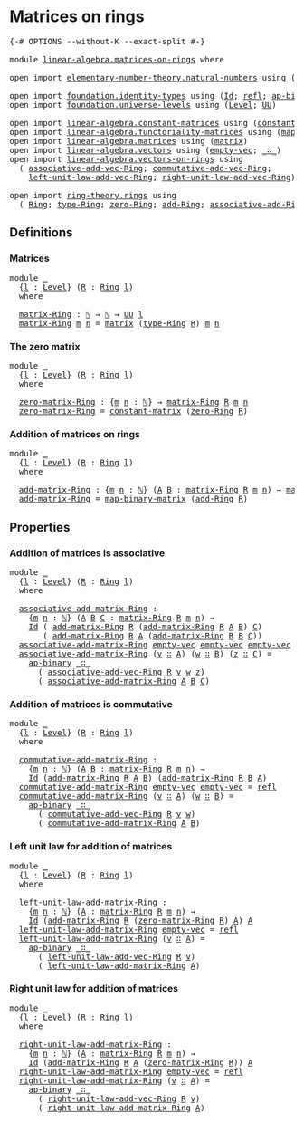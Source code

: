 # Matrices on rings

<pre class="Agda"><a id="30" class="Symbol">{-#</a> <a id="34" class="Keyword">OPTIONS</a> <a id="42" class="Pragma">--without-K</a> <a id="54" class="Pragma">--exact-split</a> <a id="68" class="Symbol">#-}</a>

<a id="73" class="Keyword">module</a> <a id="80" href="linear-algebra.matrices-on-rings.html" class="Module">linear-algebra.matrices-on-rings</a> <a id="113" class="Keyword">where</a>

<a id="120" class="Keyword">open</a> <a id="125" class="Keyword">import</a> <a id="132" href="elementary-number-theory.natural-numbers.html" class="Module">elementary-number-theory.natural-numbers</a> <a id="173" class="Keyword">using</a> <a id="179" class="Symbol">(</a><a id="180" href="elementary-number-theory.natural-numbers.html#1444" class="Datatype">ℕ</a><a id="181" class="Symbol">)</a>

<a id="184" class="Keyword">open</a> <a id="189" class="Keyword">import</a> <a id="196" href="foundation.identity-types.html" class="Module">foundation.identity-types</a> <a id="222" class="Keyword">using</a> <a id="228" class="Symbol">(</a><a id="229" href="foundation-core.identity-types.html#641" class="Datatype">Id</a><a id="231" class="Symbol">;</a> <a id="233" href="foundation-core.identity-types.html#694" class="InductiveConstructor">refl</a><a id="237" class="Symbol">;</a> <a id="239" href="foundation-core.identity-types.html#6352" class="Function">ap-binary</a><a id="248" class="Symbol">)</a>
<a id="250" class="Keyword">open</a> <a id="255" class="Keyword">import</a> <a id="262" href="foundation.universe-levels.html" class="Module">foundation.universe-levels</a> <a id="289" class="Keyword">using</a> <a id="295" class="Symbol">(</a><a id="296" href="Agda.Primitive.html#597" class="Postulate">Level</a><a id="301" class="Symbol">;</a> <a id="303" href="foundation-core.universe-levels.html#222" class="Primitive">UU</a><a id="305" class="Symbol">)</a>

<a id="308" class="Keyword">open</a> <a id="313" class="Keyword">import</a> <a id="320" href="linear-algebra.constant-matrices.html" class="Module">linear-algebra.constant-matrices</a> <a id="353" class="Keyword">using</a> <a id="359" class="Symbol">(</a><a id="360" href="linear-algebra.constant-matrices.html#463" class="Function">constant-matrix</a><a id="375" class="Symbol">)</a>
<a id="377" class="Keyword">open</a> <a id="382" class="Keyword">import</a> <a id="389" href="linear-algebra.functoriality-matrices.html" class="Module">linear-algebra.functoriality-matrices</a> <a id="427" class="Keyword">using</a> <a id="433" class="Symbol">(</a><a id="434" href="linear-algebra.functoriality-matrices.html#778" class="Function">map-binary-matrix</a><a id="451" class="Symbol">)</a>
<a id="453" class="Keyword">open</a> <a id="458" class="Keyword">import</a> <a id="465" href="linear-algebra.matrices.html" class="Module">linear-algebra.matrices</a> <a id="489" class="Keyword">using</a> <a id="495" class="Symbol">(</a><a id="496" href="linear-algebra.matrices.html#839" class="Function">matrix</a><a id="502" class="Symbol">)</a>
<a id="504" class="Keyword">open</a> <a id="509" class="Keyword">import</a> <a id="516" href="linear-algebra.vectors.html" class="Module">linear-algebra.vectors</a> <a id="539" class="Keyword">using</a> <a id="545" class="Symbol">(</a><a id="546" href="linear-algebra.vectors.html#518" class="InductiveConstructor">empty-vec</a><a id="555" class="Symbol">;</a> <a id="557" href="linear-algebra.vectors.html#545" class="InductiveConstructor Operator">_∷_</a><a id="560" class="Symbol">)</a>
<a id="562" class="Keyword">open</a> <a id="567" class="Keyword">import</a> <a id="574" href="linear-algebra.vectors-on-rings.html" class="Module">linear-algebra.vectors-on-rings</a> <a id="606" class="Keyword">using</a>
  <a id="614" class="Symbol">(</a> <a id="616" href="linear-algebra.vectors-on-rings.html#2500" class="Function">associative-add-vec-Ring</a><a id="640" class="Symbol">;</a> <a id="642" href="linear-algebra.vectors-on-rings.html#2883" class="Function">commutative-add-vec-Ring</a><a id="666" class="Symbol">;</a>
    <a id="672" href="linear-algebra.vectors-on-rings.html#1931" class="Function">left-unit-law-add-vec-Ring</a><a id="698" class="Symbol">;</a> <a id="700" href="linear-algebra.vectors-on-rings.html#2213" class="Function">right-unit-law-add-vec-Ring</a><a id="727" class="Symbol">)</a>

<a id="730" class="Keyword">open</a> <a id="735" class="Keyword">import</a> <a id="742" href="ring-theory.rings.html" class="Module">ring-theory.rings</a> <a id="760" class="Keyword">using</a>
  <a id="768" class="Symbol">(</a> <a id="770" href="ring-theory.rings.html#1734" class="Function">Ring</a><a id="774" class="Symbol">;</a> <a id="776" href="ring-theory.rings.html#2030" class="Function">type-Ring</a><a id="785" class="Symbol">;</a> <a id="787" href="ring-theory.rings.html#3110" class="Function">zero-Ring</a><a id="796" class="Symbol">;</a> <a id="798" href="ring-theory.rings.html#2387" class="Function">add-Ring</a><a id="806" class="Symbol">;</a> <a id="808" href="ring-theory.rings.html#2500" class="Function">associative-add-Ring</a><a id="828" class="Symbol">)</a>
</pre>
## Definitions

### Matrices

<pre class="Agda"><a id="873" class="Keyword">module</a> <a id="880" href="linear-algebra.matrices-on-rings.html#880" class="Module">_</a>
  <a id="884" class="Symbol">{</a><a id="885" href="linear-algebra.matrices-on-rings.html#885" class="Bound">l</a> <a id="887" class="Symbol">:</a> <a id="889" href="Agda.Primitive.html#597" class="Postulate">Level</a><a id="894" class="Symbol">}</a> <a id="896" class="Symbol">(</a><a id="897" href="linear-algebra.matrices-on-rings.html#897" class="Bound">R</a> <a id="899" class="Symbol">:</a> <a id="901" href="ring-theory.rings.html#1734" class="Function">Ring</a> <a id="906" href="linear-algebra.matrices-on-rings.html#885" class="Bound">l</a><a id="907" class="Symbol">)</a>
  <a id="911" class="Keyword">where</a>
  
  <a id="922" href="linear-algebra.matrices-on-rings.html#922" class="Function">matrix-Ring</a> <a id="934" class="Symbol">:</a> <a id="936" href="elementary-number-theory.natural-numbers.html#1444" class="Datatype">ℕ</a> <a id="938" class="Symbol">→</a> <a id="940" href="elementary-number-theory.natural-numbers.html#1444" class="Datatype">ℕ</a> <a id="942" class="Symbol">→</a> <a id="944" href="foundation-core.universe-levels.html#222" class="Primitive">UU</a> <a id="947" href="linear-algebra.matrices-on-rings.html#885" class="Bound">l</a>
  <a id="951" href="linear-algebra.matrices-on-rings.html#922" class="Function">matrix-Ring</a> <a id="963" href="linear-algebra.matrices-on-rings.html#963" class="Bound">m</a> <a id="965" href="linear-algebra.matrices-on-rings.html#965" class="Bound">n</a> <a id="967" class="Symbol">=</a> <a id="969" href="linear-algebra.matrices.html#839" class="Function">matrix</a> <a id="976" class="Symbol">(</a><a id="977" href="ring-theory.rings.html#2030" class="Function">type-Ring</a> <a id="987" href="linear-algebra.matrices-on-rings.html#897" class="Bound">R</a><a id="988" class="Symbol">)</a> <a id="990" href="linear-algebra.matrices-on-rings.html#963" class="Bound">m</a> <a id="992" href="linear-algebra.matrices-on-rings.html#965" class="Bound">n</a>
</pre>
### The zero matrix

<pre class="Agda"><a id="1028" class="Keyword">module</a> <a id="1035" href="linear-algebra.matrices-on-rings.html#1035" class="Module">_</a>
  <a id="1039" class="Symbol">{</a><a id="1040" href="linear-algebra.matrices-on-rings.html#1040" class="Bound">l</a> <a id="1042" class="Symbol">:</a> <a id="1044" href="Agda.Primitive.html#597" class="Postulate">Level</a><a id="1049" class="Symbol">}</a> <a id="1051" class="Symbol">(</a><a id="1052" href="linear-algebra.matrices-on-rings.html#1052" class="Bound">R</a> <a id="1054" class="Symbol">:</a> <a id="1056" href="ring-theory.rings.html#1734" class="Function">Ring</a> <a id="1061" href="linear-algebra.matrices-on-rings.html#1040" class="Bound">l</a><a id="1062" class="Symbol">)</a>
  <a id="1066" class="Keyword">where</a>

  <a id="1075" href="linear-algebra.matrices-on-rings.html#1075" class="Function">zero-matrix-Ring</a> <a id="1092" class="Symbol">:</a> <a id="1094" class="Symbol">{</a><a id="1095" href="linear-algebra.matrices-on-rings.html#1095" class="Bound">m</a> <a id="1097" href="linear-algebra.matrices-on-rings.html#1097" class="Bound">n</a> <a id="1099" class="Symbol">:</a> <a id="1101" href="elementary-number-theory.natural-numbers.html#1444" class="Datatype">ℕ</a><a id="1102" class="Symbol">}</a> <a id="1104" class="Symbol">→</a> <a id="1106" href="linear-algebra.matrices-on-rings.html#922" class="Function">matrix-Ring</a> <a id="1118" href="linear-algebra.matrices-on-rings.html#1052" class="Bound">R</a> <a id="1120" href="linear-algebra.matrices-on-rings.html#1095" class="Bound">m</a> <a id="1122" href="linear-algebra.matrices-on-rings.html#1097" class="Bound">n</a>
  <a id="1126" href="linear-algebra.matrices-on-rings.html#1075" class="Function">zero-matrix-Ring</a> <a id="1143" class="Symbol">=</a> <a id="1145" href="linear-algebra.constant-matrices.html#463" class="Function">constant-matrix</a> <a id="1161" class="Symbol">(</a><a id="1162" href="ring-theory.rings.html#3110" class="Function">zero-Ring</a> <a id="1172" href="linear-algebra.matrices-on-rings.html#1052" class="Bound">R</a><a id="1173" class="Symbol">)</a>
</pre>
### Addition of matrices on rings

<pre class="Agda"><a id="1223" class="Keyword">module</a> <a id="1230" href="linear-algebra.matrices-on-rings.html#1230" class="Module">_</a>
  <a id="1234" class="Symbol">{</a><a id="1235" href="linear-algebra.matrices-on-rings.html#1235" class="Bound">l</a> <a id="1237" class="Symbol">:</a> <a id="1239" href="Agda.Primitive.html#597" class="Postulate">Level</a><a id="1244" class="Symbol">}</a> <a id="1246" class="Symbol">(</a><a id="1247" href="linear-algebra.matrices-on-rings.html#1247" class="Bound">R</a> <a id="1249" class="Symbol">:</a> <a id="1251" href="ring-theory.rings.html#1734" class="Function">Ring</a> <a id="1256" href="linear-algebra.matrices-on-rings.html#1235" class="Bound">l</a><a id="1257" class="Symbol">)</a>
  <a id="1261" class="Keyword">where</a>

  <a id="1270" href="linear-algebra.matrices-on-rings.html#1270" class="Function">add-matrix-Ring</a> <a id="1286" class="Symbol">:</a> <a id="1288" class="Symbol">{</a><a id="1289" href="linear-algebra.matrices-on-rings.html#1289" class="Bound">m</a> <a id="1291" href="linear-algebra.matrices-on-rings.html#1291" class="Bound">n</a> <a id="1293" class="Symbol">:</a> <a id="1295" href="elementary-number-theory.natural-numbers.html#1444" class="Datatype">ℕ</a><a id="1296" class="Symbol">}</a> <a id="1298" class="Symbol">(</a><a id="1299" href="linear-algebra.matrices-on-rings.html#1299" class="Bound">A</a> <a id="1301" href="linear-algebra.matrices-on-rings.html#1301" class="Bound">B</a> <a id="1303" class="Symbol">:</a> <a id="1305" href="linear-algebra.matrices-on-rings.html#922" class="Function">matrix-Ring</a> <a id="1317" href="linear-algebra.matrices-on-rings.html#1247" class="Bound">R</a> <a id="1319" href="linear-algebra.matrices-on-rings.html#1289" class="Bound">m</a> <a id="1321" href="linear-algebra.matrices-on-rings.html#1291" class="Bound">n</a><a id="1322" class="Symbol">)</a> <a id="1324" class="Symbol">→</a> <a id="1326" href="linear-algebra.matrices-on-rings.html#922" class="Function">matrix-Ring</a> <a id="1338" href="linear-algebra.matrices-on-rings.html#1247" class="Bound">R</a> <a id="1340" href="linear-algebra.matrices-on-rings.html#1289" class="Bound">m</a> <a id="1342" href="linear-algebra.matrices-on-rings.html#1291" class="Bound">n</a>
  <a id="1346" href="linear-algebra.matrices-on-rings.html#1270" class="Function">add-matrix-Ring</a> <a id="1362" class="Symbol">=</a> <a id="1364" href="linear-algebra.functoriality-matrices.html#778" class="Function">map-binary-matrix</a> <a id="1382" class="Symbol">(</a><a id="1383" href="ring-theory.rings.html#2387" class="Function">add-Ring</a> <a id="1392" href="linear-algebra.matrices-on-rings.html#1247" class="Bound">R</a><a id="1393" class="Symbol">)</a>
</pre>
## Properties

### Addition of matrices is associative

<pre class="Agda"><a id="1464" class="Keyword">module</a> <a id="1471" href="linear-algebra.matrices-on-rings.html#1471" class="Module">_</a>
  <a id="1475" class="Symbol">{</a><a id="1476" href="linear-algebra.matrices-on-rings.html#1476" class="Bound">l</a> <a id="1478" class="Symbol">:</a> <a id="1480" href="Agda.Primitive.html#597" class="Postulate">Level</a><a id="1485" class="Symbol">}</a> <a id="1487" class="Symbol">(</a><a id="1488" href="linear-algebra.matrices-on-rings.html#1488" class="Bound">R</a> <a id="1490" class="Symbol">:</a> <a id="1492" href="ring-theory.rings.html#1734" class="Function">Ring</a> <a id="1497" href="linear-algebra.matrices-on-rings.html#1476" class="Bound">l</a><a id="1498" class="Symbol">)</a>
  <a id="1502" class="Keyword">where</a>

  <a id="1511" href="linear-algebra.matrices-on-rings.html#1511" class="Function">associative-add-matrix-Ring</a> <a id="1539" class="Symbol">:</a>
    <a id="1545" class="Symbol">{</a><a id="1546" href="linear-algebra.matrices-on-rings.html#1546" class="Bound">m</a> <a id="1548" href="linear-algebra.matrices-on-rings.html#1548" class="Bound">n</a> <a id="1550" class="Symbol">:</a> <a id="1552" href="elementary-number-theory.natural-numbers.html#1444" class="Datatype">ℕ</a><a id="1553" class="Symbol">}</a> <a id="1555" class="Symbol">(</a><a id="1556" href="linear-algebra.matrices-on-rings.html#1556" class="Bound">A</a> <a id="1558" href="linear-algebra.matrices-on-rings.html#1558" class="Bound">B</a> <a id="1560" href="linear-algebra.matrices-on-rings.html#1560" class="Bound">C</a> <a id="1562" class="Symbol">:</a> <a id="1564" href="linear-algebra.matrices-on-rings.html#922" class="Function">matrix-Ring</a> <a id="1576" href="linear-algebra.matrices-on-rings.html#1488" class="Bound">R</a> <a id="1578" href="linear-algebra.matrices-on-rings.html#1546" class="Bound">m</a> <a id="1580" href="linear-algebra.matrices-on-rings.html#1548" class="Bound">n</a><a id="1581" class="Symbol">)</a> <a id="1583" class="Symbol">→</a>
    <a id="1589" href="foundation-core.identity-types.html#641" class="Datatype">Id</a> <a id="1592" class="Symbol">(</a> <a id="1594" href="linear-algebra.matrices-on-rings.html#1270" class="Function">add-matrix-Ring</a> <a id="1610" href="linear-algebra.matrices-on-rings.html#1488" class="Bound">R</a> <a id="1612" class="Symbol">(</a><a id="1613" href="linear-algebra.matrices-on-rings.html#1270" class="Function">add-matrix-Ring</a> <a id="1629" href="linear-algebra.matrices-on-rings.html#1488" class="Bound">R</a> <a id="1631" href="linear-algebra.matrices-on-rings.html#1556" class="Bound">A</a> <a id="1633" href="linear-algebra.matrices-on-rings.html#1558" class="Bound">B</a><a id="1634" class="Symbol">)</a> <a id="1636" href="linear-algebra.matrices-on-rings.html#1560" class="Bound">C</a><a id="1637" class="Symbol">)</a>
       <a id="1646" class="Symbol">(</a> <a id="1648" href="linear-algebra.matrices-on-rings.html#1270" class="Function">add-matrix-Ring</a> <a id="1664" href="linear-algebra.matrices-on-rings.html#1488" class="Bound">R</a> <a id="1666" href="linear-algebra.matrices-on-rings.html#1556" class="Bound">A</a> <a id="1668" class="Symbol">(</a><a id="1669" href="linear-algebra.matrices-on-rings.html#1270" class="Function">add-matrix-Ring</a> <a id="1685" href="linear-algebra.matrices-on-rings.html#1488" class="Bound">R</a> <a id="1687" href="linear-algebra.matrices-on-rings.html#1558" class="Bound">B</a> <a id="1689" href="linear-algebra.matrices-on-rings.html#1560" class="Bound">C</a><a id="1690" class="Symbol">))</a>
  <a id="1695" href="linear-algebra.matrices-on-rings.html#1511" class="Function">associative-add-matrix-Ring</a> <a id="1723" href="linear-algebra.vectors.html#518" class="InductiveConstructor">empty-vec</a> <a id="1733" href="linear-algebra.vectors.html#518" class="InductiveConstructor">empty-vec</a> <a id="1743" href="linear-algebra.vectors.html#518" class="InductiveConstructor">empty-vec</a> <a id="1753" class="Symbol">=</a> <a id="1755" href="foundation-core.identity-types.html#694" class="InductiveConstructor">refl</a>
  <a id="1762" href="linear-algebra.matrices-on-rings.html#1511" class="Function">associative-add-matrix-Ring</a> <a id="1790" class="Symbol">(</a><a id="1791" href="linear-algebra.matrices-on-rings.html#1791" class="Bound">v</a> <a id="1793" href="linear-algebra.vectors.html#545" class="InductiveConstructor Operator">∷</a> <a id="1795" href="linear-algebra.matrices-on-rings.html#1795" class="Bound">A</a><a id="1796" class="Symbol">)</a> <a id="1798" class="Symbol">(</a><a id="1799" href="linear-algebra.matrices-on-rings.html#1799" class="Bound">w</a> <a id="1801" href="linear-algebra.vectors.html#545" class="InductiveConstructor Operator">∷</a> <a id="1803" href="linear-algebra.matrices-on-rings.html#1803" class="Bound">B</a><a id="1804" class="Symbol">)</a> <a id="1806" class="Symbol">(</a><a id="1807" href="linear-algebra.matrices-on-rings.html#1807" class="Bound">z</a> <a id="1809" href="linear-algebra.vectors.html#545" class="InductiveConstructor Operator">∷</a> <a id="1811" href="linear-algebra.matrices-on-rings.html#1811" class="Bound">C</a><a id="1812" class="Symbol">)</a> <a id="1814" class="Symbol">=</a>
    <a id="1820" href="foundation-core.identity-types.html#6352" class="Function">ap-binary</a> <a id="1830" href="linear-algebra.vectors.html#545" class="InductiveConstructor Operator">_∷_</a>
      <a id="1840" class="Symbol">(</a> <a id="1842" href="linear-algebra.vectors-on-rings.html#2500" class="Function">associative-add-vec-Ring</a> <a id="1867" href="linear-algebra.matrices-on-rings.html#1488" class="Bound">R</a> <a id="1869" href="linear-algebra.matrices-on-rings.html#1791" class="Bound">v</a> <a id="1871" href="linear-algebra.matrices-on-rings.html#1799" class="Bound">w</a> <a id="1873" href="linear-algebra.matrices-on-rings.html#1807" class="Bound">z</a><a id="1874" class="Symbol">)</a>
      <a id="1882" class="Symbol">(</a> <a id="1884" href="linear-algebra.matrices-on-rings.html#1511" class="Function">associative-add-matrix-Ring</a> <a id="1912" href="linear-algebra.matrices-on-rings.html#1795" class="Bound">A</a> <a id="1914" href="linear-algebra.matrices-on-rings.html#1803" class="Bound">B</a> <a id="1916" href="linear-algebra.matrices-on-rings.html#1811" class="Bound">C</a><a id="1917" class="Symbol">)</a>
</pre>
### Addition of matrices is commutative

<pre class="Agda"><a id="1973" class="Keyword">module</a> <a id="1980" href="linear-algebra.matrices-on-rings.html#1980" class="Module">_</a>
  <a id="1984" class="Symbol">{</a><a id="1985" href="linear-algebra.matrices-on-rings.html#1985" class="Bound">l</a> <a id="1987" class="Symbol">:</a> <a id="1989" href="Agda.Primitive.html#597" class="Postulate">Level</a><a id="1994" class="Symbol">}</a> <a id="1996" class="Symbol">(</a><a id="1997" href="linear-algebra.matrices-on-rings.html#1997" class="Bound">R</a> <a id="1999" class="Symbol">:</a> <a id="2001" href="ring-theory.rings.html#1734" class="Function">Ring</a> <a id="2006" href="linear-algebra.matrices-on-rings.html#1985" class="Bound">l</a><a id="2007" class="Symbol">)</a>
  <a id="2011" class="Keyword">where</a>

  <a id="2020" href="linear-algebra.matrices-on-rings.html#2020" class="Function">commutative-add-matrix-Ring</a> <a id="2048" class="Symbol">:</a>
    <a id="2054" class="Symbol">{</a><a id="2055" href="linear-algebra.matrices-on-rings.html#2055" class="Bound">m</a> <a id="2057" href="linear-algebra.matrices-on-rings.html#2057" class="Bound">n</a> <a id="2059" class="Symbol">:</a> <a id="2061" href="elementary-number-theory.natural-numbers.html#1444" class="Datatype">ℕ</a><a id="2062" class="Symbol">}</a> <a id="2064" class="Symbol">(</a><a id="2065" href="linear-algebra.matrices-on-rings.html#2065" class="Bound">A</a> <a id="2067" href="linear-algebra.matrices-on-rings.html#2067" class="Bound">B</a> <a id="2069" class="Symbol">:</a> <a id="2071" href="linear-algebra.matrices-on-rings.html#922" class="Function">matrix-Ring</a> <a id="2083" href="linear-algebra.matrices-on-rings.html#1997" class="Bound">R</a> <a id="2085" href="linear-algebra.matrices-on-rings.html#2055" class="Bound">m</a> <a id="2087" href="linear-algebra.matrices-on-rings.html#2057" class="Bound">n</a><a id="2088" class="Symbol">)</a> <a id="2090" class="Symbol">→</a>
    <a id="2096" href="foundation-core.identity-types.html#641" class="Datatype">Id</a> <a id="2099" class="Symbol">(</a><a id="2100" href="linear-algebra.matrices-on-rings.html#1270" class="Function">add-matrix-Ring</a> <a id="2116" href="linear-algebra.matrices-on-rings.html#1997" class="Bound">R</a> <a id="2118" href="linear-algebra.matrices-on-rings.html#2065" class="Bound">A</a> <a id="2120" href="linear-algebra.matrices-on-rings.html#2067" class="Bound">B</a><a id="2121" class="Symbol">)</a> <a id="2123" class="Symbol">(</a><a id="2124" href="linear-algebra.matrices-on-rings.html#1270" class="Function">add-matrix-Ring</a> <a id="2140" href="linear-algebra.matrices-on-rings.html#1997" class="Bound">R</a> <a id="2142" href="linear-algebra.matrices-on-rings.html#2067" class="Bound">B</a> <a id="2144" href="linear-algebra.matrices-on-rings.html#2065" class="Bound">A</a><a id="2145" class="Symbol">)</a>
  <a id="2149" href="linear-algebra.matrices-on-rings.html#2020" class="Function">commutative-add-matrix-Ring</a> <a id="2177" href="linear-algebra.vectors.html#518" class="InductiveConstructor">empty-vec</a> <a id="2187" href="linear-algebra.vectors.html#518" class="InductiveConstructor">empty-vec</a> <a id="2197" class="Symbol">=</a> <a id="2199" href="foundation-core.identity-types.html#694" class="InductiveConstructor">refl</a>
  <a id="2206" href="linear-algebra.matrices-on-rings.html#2020" class="Function">commutative-add-matrix-Ring</a> <a id="2234" class="Symbol">(</a><a id="2235" href="linear-algebra.matrices-on-rings.html#2235" class="Bound">v</a> <a id="2237" href="linear-algebra.vectors.html#545" class="InductiveConstructor Operator">∷</a> <a id="2239" href="linear-algebra.matrices-on-rings.html#2239" class="Bound">A</a><a id="2240" class="Symbol">)</a> <a id="2242" class="Symbol">(</a><a id="2243" href="linear-algebra.matrices-on-rings.html#2243" class="Bound">w</a> <a id="2245" href="linear-algebra.vectors.html#545" class="InductiveConstructor Operator">∷</a> <a id="2247" href="linear-algebra.matrices-on-rings.html#2247" class="Bound">B</a><a id="2248" class="Symbol">)</a> <a id="2250" class="Symbol">=</a>
    <a id="2256" href="foundation-core.identity-types.html#6352" class="Function">ap-binary</a> <a id="2266" href="linear-algebra.vectors.html#545" class="InductiveConstructor Operator">_∷_</a>
      <a id="2276" class="Symbol">(</a> <a id="2278" href="linear-algebra.vectors-on-rings.html#2883" class="Function">commutative-add-vec-Ring</a> <a id="2303" href="linear-algebra.matrices-on-rings.html#1997" class="Bound">R</a> <a id="2305" href="linear-algebra.matrices-on-rings.html#2235" class="Bound">v</a> <a id="2307" href="linear-algebra.matrices-on-rings.html#2243" class="Bound">w</a><a id="2308" class="Symbol">)</a>
      <a id="2316" class="Symbol">(</a> <a id="2318" href="linear-algebra.matrices-on-rings.html#2020" class="Function">commutative-add-matrix-Ring</a> <a id="2346" href="linear-algebra.matrices-on-rings.html#2239" class="Bound">A</a> <a id="2348" href="linear-algebra.matrices-on-rings.html#2247" class="Bound">B</a><a id="2349" class="Symbol">)</a>
</pre>
### Left unit law for addition of matrices

<pre class="Agda"><a id="2408" class="Keyword">module</a> <a id="2415" href="linear-algebra.matrices-on-rings.html#2415" class="Module">_</a>
  <a id="2419" class="Symbol">{</a><a id="2420" href="linear-algebra.matrices-on-rings.html#2420" class="Bound">l</a> <a id="2422" class="Symbol">:</a> <a id="2424" href="Agda.Primitive.html#597" class="Postulate">Level</a><a id="2429" class="Symbol">}</a> <a id="2431" class="Symbol">(</a><a id="2432" href="linear-algebra.matrices-on-rings.html#2432" class="Bound">R</a> <a id="2434" class="Symbol">:</a> <a id="2436" href="ring-theory.rings.html#1734" class="Function">Ring</a> <a id="2441" href="linear-algebra.matrices-on-rings.html#2420" class="Bound">l</a><a id="2442" class="Symbol">)</a>
  <a id="2446" class="Keyword">where</a>

  <a id="2455" href="linear-algebra.matrices-on-rings.html#2455" class="Function">left-unit-law-add-matrix-Ring</a> <a id="2485" class="Symbol">:</a>
    <a id="2491" class="Symbol">{</a><a id="2492" href="linear-algebra.matrices-on-rings.html#2492" class="Bound">m</a> <a id="2494" href="linear-algebra.matrices-on-rings.html#2494" class="Bound">n</a> <a id="2496" class="Symbol">:</a> <a id="2498" href="elementary-number-theory.natural-numbers.html#1444" class="Datatype">ℕ</a><a id="2499" class="Symbol">}</a> <a id="2501" class="Symbol">(</a><a id="2502" href="linear-algebra.matrices-on-rings.html#2502" class="Bound">A</a> <a id="2504" class="Symbol">:</a> <a id="2506" href="linear-algebra.matrices-on-rings.html#922" class="Function">matrix-Ring</a> <a id="2518" href="linear-algebra.matrices-on-rings.html#2432" class="Bound">R</a> <a id="2520" href="linear-algebra.matrices-on-rings.html#2492" class="Bound">m</a> <a id="2522" href="linear-algebra.matrices-on-rings.html#2494" class="Bound">n</a><a id="2523" class="Symbol">)</a> <a id="2525" class="Symbol">→</a>
    <a id="2531" href="foundation-core.identity-types.html#641" class="Datatype">Id</a> <a id="2534" class="Symbol">(</a><a id="2535" href="linear-algebra.matrices-on-rings.html#1270" class="Function">add-matrix-Ring</a> <a id="2551" href="linear-algebra.matrices-on-rings.html#2432" class="Bound">R</a> <a id="2553" class="Symbol">(</a><a id="2554" href="linear-algebra.matrices-on-rings.html#1075" class="Function">zero-matrix-Ring</a> <a id="2571" href="linear-algebra.matrices-on-rings.html#2432" class="Bound">R</a><a id="2572" class="Symbol">)</a> <a id="2574" href="linear-algebra.matrices-on-rings.html#2502" class="Bound">A</a><a id="2575" class="Symbol">)</a> <a id="2577" href="linear-algebra.matrices-on-rings.html#2502" class="Bound">A</a>
  <a id="2581" href="linear-algebra.matrices-on-rings.html#2455" class="Function">left-unit-law-add-matrix-Ring</a> <a id="2611" href="linear-algebra.vectors.html#518" class="InductiveConstructor">empty-vec</a> <a id="2621" class="Symbol">=</a> <a id="2623" href="foundation-core.identity-types.html#694" class="InductiveConstructor">refl</a>
  <a id="2630" href="linear-algebra.matrices-on-rings.html#2455" class="Function">left-unit-law-add-matrix-Ring</a> <a id="2660" class="Symbol">(</a><a id="2661" href="linear-algebra.matrices-on-rings.html#2661" class="Bound">v</a> <a id="2663" href="linear-algebra.vectors.html#545" class="InductiveConstructor Operator">∷</a> <a id="2665" href="linear-algebra.matrices-on-rings.html#2665" class="Bound">A</a><a id="2666" class="Symbol">)</a> <a id="2668" class="Symbol">=</a>
    <a id="2674" href="foundation-core.identity-types.html#6352" class="Function">ap-binary</a> <a id="2684" href="linear-algebra.vectors.html#545" class="InductiveConstructor Operator">_∷_</a>
      <a id="2694" class="Symbol">(</a> <a id="2696" href="linear-algebra.vectors-on-rings.html#1931" class="Function">left-unit-law-add-vec-Ring</a> <a id="2723" href="linear-algebra.matrices-on-rings.html#2432" class="Bound">R</a> <a id="2725" href="linear-algebra.matrices-on-rings.html#2661" class="Bound">v</a><a id="2726" class="Symbol">)</a>
      <a id="2734" class="Symbol">(</a> <a id="2736" href="linear-algebra.matrices-on-rings.html#2455" class="Function">left-unit-law-add-matrix-Ring</a> <a id="2766" href="linear-algebra.matrices-on-rings.html#2665" class="Bound">A</a><a id="2767" class="Symbol">)</a>
</pre>
### Right unit law for addition of matrices

<pre class="Agda"><a id="2827" class="Keyword">module</a> <a id="2834" href="linear-algebra.matrices-on-rings.html#2834" class="Module">_</a>
  <a id="2838" class="Symbol">{</a><a id="2839" href="linear-algebra.matrices-on-rings.html#2839" class="Bound">l</a> <a id="2841" class="Symbol">:</a> <a id="2843" href="Agda.Primitive.html#597" class="Postulate">Level</a><a id="2848" class="Symbol">}</a> <a id="2850" class="Symbol">(</a><a id="2851" href="linear-algebra.matrices-on-rings.html#2851" class="Bound">R</a> <a id="2853" class="Symbol">:</a> <a id="2855" href="ring-theory.rings.html#1734" class="Function">Ring</a> <a id="2860" href="linear-algebra.matrices-on-rings.html#2839" class="Bound">l</a><a id="2861" class="Symbol">)</a>
  <a id="2865" class="Keyword">where</a>

  <a id="2874" href="linear-algebra.matrices-on-rings.html#2874" class="Function">right-unit-law-add-matrix-Ring</a> <a id="2905" class="Symbol">:</a>
    <a id="2911" class="Symbol">{</a><a id="2912" href="linear-algebra.matrices-on-rings.html#2912" class="Bound">m</a> <a id="2914" href="linear-algebra.matrices-on-rings.html#2914" class="Bound">n</a> <a id="2916" class="Symbol">:</a> <a id="2918" href="elementary-number-theory.natural-numbers.html#1444" class="Datatype">ℕ</a><a id="2919" class="Symbol">}</a> <a id="2921" class="Symbol">(</a><a id="2922" href="linear-algebra.matrices-on-rings.html#2922" class="Bound">A</a> <a id="2924" class="Symbol">:</a> <a id="2926" href="linear-algebra.matrices-on-rings.html#922" class="Function">matrix-Ring</a> <a id="2938" href="linear-algebra.matrices-on-rings.html#2851" class="Bound">R</a> <a id="2940" href="linear-algebra.matrices-on-rings.html#2912" class="Bound">m</a> <a id="2942" href="linear-algebra.matrices-on-rings.html#2914" class="Bound">n</a><a id="2943" class="Symbol">)</a> <a id="2945" class="Symbol">→</a>
    <a id="2951" href="foundation-core.identity-types.html#641" class="Datatype">Id</a> <a id="2954" class="Symbol">(</a><a id="2955" href="linear-algebra.matrices-on-rings.html#1270" class="Function">add-matrix-Ring</a> <a id="2971" href="linear-algebra.matrices-on-rings.html#2851" class="Bound">R</a> <a id="2973" href="linear-algebra.matrices-on-rings.html#2922" class="Bound">A</a> <a id="2975" class="Symbol">(</a><a id="2976" href="linear-algebra.matrices-on-rings.html#1075" class="Function">zero-matrix-Ring</a> <a id="2993" href="linear-algebra.matrices-on-rings.html#2851" class="Bound">R</a><a id="2994" class="Symbol">))</a> <a id="2997" href="linear-algebra.matrices-on-rings.html#2922" class="Bound">A</a>
  <a id="3001" href="linear-algebra.matrices-on-rings.html#2874" class="Function">right-unit-law-add-matrix-Ring</a> <a id="3032" href="linear-algebra.vectors.html#518" class="InductiveConstructor">empty-vec</a> <a id="3042" class="Symbol">=</a> <a id="3044" href="foundation-core.identity-types.html#694" class="InductiveConstructor">refl</a>
  <a id="3051" href="linear-algebra.matrices-on-rings.html#2874" class="Function">right-unit-law-add-matrix-Ring</a> <a id="3082" class="Symbol">(</a><a id="3083" href="linear-algebra.matrices-on-rings.html#3083" class="Bound">v</a> <a id="3085" href="linear-algebra.vectors.html#545" class="InductiveConstructor Operator">∷</a> <a id="3087" href="linear-algebra.matrices-on-rings.html#3087" class="Bound">A</a><a id="3088" class="Symbol">)</a> <a id="3090" class="Symbol">=</a>
    <a id="3096" href="foundation-core.identity-types.html#6352" class="Function">ap-binary</a> <a id="3106" href="linear-algebra.vectors.html#545" class="InductiveConstructor Operator">_∷_</a>
      <a id="3116" class="Symbol">(</a> <a id="3118" href="linear-algebra.vectors-on-rings.html#2213" class="Function">right-unit-law-add-vec-Ring</a> <a id="3146" href="linear-algebra.matrices-on-rings.html#2851" class="Bound">R</a> <a id="3148" href="linear-algebra.matrices-on-rings.html#3083" class="Bound">v</a><a id="3149" class="Symbol">)</a>
      <a id="3157" class="Symbol">(</a> <a id="3159" href="linear-algebra.matrices-on-rings.html#2874" class="Function">right-unit-law-add-matrix-Ring</a> <a id="3190" href="linear-algebra.matrices-on-rings.html#3087" class="Bound">A</a><a id="3191" class="Symbol">)</a>
</pre>